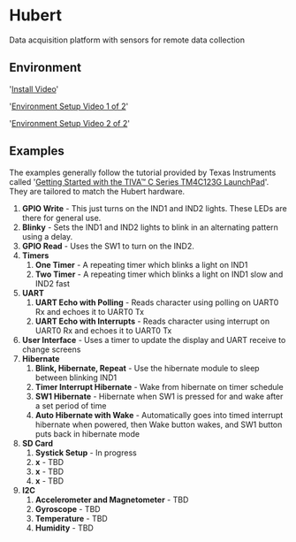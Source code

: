 
# Hubert
Data acquisition platform with sensors for remote data collection

## Environment

'[Install Video](https://youtu.be/pE7hokXIcNs)'

'[Environment Setup Video 1 of 2](https://youtu.be/tAgkPmhZi5Y)'

'[Environment Setup Video 2 of 2](https://youtu.be/zjBcTDxnw5o)'

## Examples
The examples generally follow the tutorial provided by Texas Instruments called
'[Getting Started with the TIVA™ C Series TM4C123G LaunchPad](http://processors.wiki.ti.com/index.php/Getting_Started_with_the_TIVA™_C_Series_TM4C123G_LaunchPad)'.
They are tailored to match the Hubert hardware.
1. **GPIO Write** - This just turns on the IND1 and IND2 lights.  These LEDs are there for general use.
2. **Blinky** - Sets the IND1 and IND2 lights to blink in an alternating pattern using a delay.
3. **GPIO Read** - Uses the SW1 to turn on the IND2.
4. **Timers**
	1. **One Timer** - A repeating timer which blinks a light on IND1
	2. **Two Timer** - A repeating timer which blinks a light on IND1 slow and IND2 fast
5. **UART**
	1. **UART Echo with Polling** - Reads character using polling on UART0 Rx and echoes it to UART0 Tx
	2. **UART Echo with Interrupts** - Reads character using interrupt on UART0 Rx and echoes it to UART0 Tx
6. **User Interface** - Uses a timer to update the display and UART receive to change screens
7. **Hibernate**
	1. **Blink, Hibernate, Repeat** - Use the hibernate module to sleep between blinking IND1
	2. **Timer Interrupt Hibernate** - Wake from hibernate on timer schedule
	3. **SW1 Hibernate** - Hibernate when SW1 is pressed for and wake after a set period of time
	4. **Auto Hibernate with Wake** - Automatically goes into timed interrupt hibernate when powered, then Wake button wakes, and SW1 button puts back in hibernate mode
8. **SD Card**
	1. **Systick Setup** - In progress
	2. **x** - TBD
	3. **x** - TBD
	4. **x** - TBD
9. **I2C**
	1. **Accelerometer and Magnetometer** - TBD
	2. **Gyroscope** - TBD
	3. **Temperature** - TBD
	4. **Humidity** - TBD
